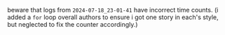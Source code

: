 beware that logs from `2024-07-18_23-01-41` have incorrect time counts. (i added a `for` loop overall authors to ensure i got one story in each's style, but neglected to fix the counter accordingly.)